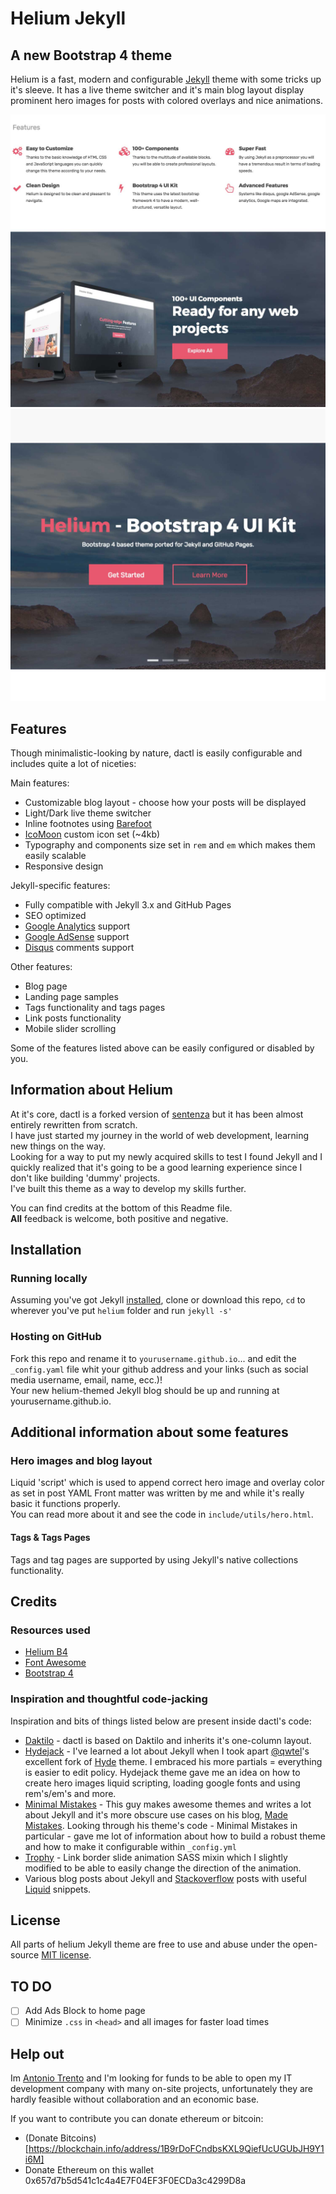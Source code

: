 # Helium Jekyll
## A new Bootstrap 4 theme

Helium is a fast, modern and configurable [Jekyll](http://jekyllrb.com/) theme with some tricks up it's sleeve. It has a live theme switcher and it's main blog layout display prominent hero images for posts with colored overlays and nice animations.

![light theme](assets/images/helium-screenshot1.jpg)
![dark theme](assets/images/helium-screenshot.jpg)

## Features
Though minimalistic-looking by nature, dactl is easily configurable and includes quite a lot of niceties:

Main features:
* Customizable blog layout - choose how your posts will be displayed
* Light/Dark live theme switcher
* Inline footnotes using [Barefoot](https://github.com/philgruneich/barefoot)
* [IcoMoon](https://icomoon.io/) custom icon set (~4kb)
* Typography and components size set in `rem` and `em` which makes them easily scalable
* Responsive design

Jekyll-specific features:
* Fully compatible with Jekyll 3.x and GitHub Pages
* SEO optimized
* [Google Analytics](https://www.google.com/analytics/) support
* [Google AdSense](https://www.google.com/adsense/start/) support
* [Disqus](https://disqus.com/) comments support

Other features:
* Blog page
* Landing page samples
* Tags functionality and tags pages
* Link posts functionality
* Mobile slider scrolling 

Some of the features listed above can be easily configured or disabled by you.

## Information about Helium
At it's core, dactl is a forked version of [sentenza](https://github.com/sentenza/jekyll-material-design) but it has been almost entirely rewritten from scratch.  
I have just started my journey in the world of web development, learning new things on the way.  
Looking for a way to put my newly acquired skills to test I found Jekyll and I quickly realized that it's going to be a good learning experience since I don't like building 'dummy' projects.  
I've built this theme as a way to develop my skills further.

You can find credits at the bottom of this Readme file.  
**All** feedback is welcome, both positive and negative.

## Installation
### Running locally
Assuming you've got Jekyll [installed](https://jekyllrb.com/docs/installation/), clone or download this repo, `cd` to wherever you've put `helium` folder and run `jekyll -s'`

### Hosting on GitHub
Fork this repo and rename it to `yourusername.github.io`... and edit the `_config.yaml` file whit your github address and your links (such as social media username, email, name, ecc.)!  
Your new helium-themed Jekyll blog should be up and running at yourusername.github.io.  


## Additional information about some features
### Hero images and blog layout
Liquid 'script' which is used to append correct hero image and overlay color as set in post YAML Front matter was written by me and while it's really basic it functions properly.  
You can read more about it and see the code in `include/utils/hero.html`.

#### Tags & Tags Pages
Tags and tag pages are supported by using Jekyll's native collections functionality.  

## Credits
### Resources used
- [Helium B4](https://uideck.com/products/helium-ui-kit/)
- [Font Awesome](http://fontawesome.io/)
- [Bootstrap 4](https://v4-alpha.getbootstrap.com/)

### Inspiration and thoughtful code-jacking
Inspiration and bits of things listed below are present inside dactl's code:
- [Daktilo](https://github.com/kronik3r/daktilo) - dactl is based on Daktilo and inherits it's one-column layout.
- [Hydejack](https://github.com/qwtel/hydejack/) - I've learned a lot about Jekyll when I took apart [@qwtel](https://github.com/qwtel/)'s excellent fork of [Hyde](https://github.com/poole/hyde) theme. I embraced his more partials = everything is easier to edit policy. Hydejack theme gave me an idea on how to create hero images liquid scripting, loading google fonts and using rem's/em's and more.
- [Minimal Mistakes](https://github.com/mmistakes/minimal-mistakes) - This guy makes awesome themes and writes a lot about Jekyll and it's more obscure use cases on his blog, [Made Mistakes](https://mademistakes.com). Looking through his theme's code - Minimal Mistakes in particular - gave me lot of information about how to build a robust theme and how to make it configurable within `_config.yml`
- [Trophy](https://github.com/thomasvaeth/trophy-jekyll) - Link border slide animation SASS mixin which I slightly modified to be able to easily change the direction of the animation.
- Various blog posts about Jekyll and [Stackoverflow](https://www.stackoverflow.com) posts with useful [Liquid](https://github.com/Shopify/liquid) snippets.

## License
All parts of helium Jekyll theme are free to use and abuse under the open-source [MIT license](http://opensource.org/licenses/mit-license.php).

## TO DO
- [ ] Add Ads Block to home page 
- [ ] Minimize `.css` in `<head>` and all images for faster load times

## Help out
Im [Antonio Trento](https://antoniotrento.github.io) and I'm looking for funds to be able to open my IT development company with many on-site projects, unfortunately they are hardly feasible without collaboration and an economic base.

If you want to contribute you can donate ethereum or bitcoin:
- (Donate Bitcoins)[https://blockchain.info/address/1B9rDoFCndbsKXL9QiefUcUGUbJH9Y1i6M]
- Donate Ethereum on this wallet 0x657d7b5d541c1c4a4E7F04EF3F0ECDa3c4299D8a
